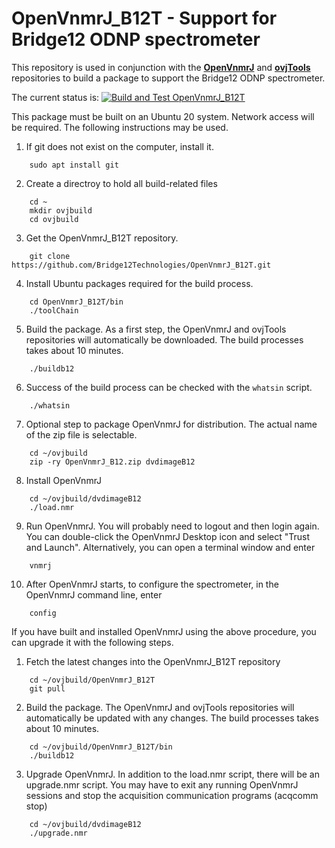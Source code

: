 # OpenVnmrJ_B12T - Support for Bridge12 ODNP spectrometer

This repository is used in conjunction with the [**OpenVnmrJ**](https://github.com/OpenVnmrJ/OpenVnmrJ) and [**ovjTools**](https://github.com/OpenVnmrJ/ovjTools) repositories to build a package to support the Bridge12 ODNP spectrometer.

The current status is: [![Build and Test OpenVnmrJ_B12T](https://github.com/Bridge12Technologies/OpenVnmrJ_B12T/actions/workflows/main.yml/badge.svg)](https://github.com/Bridge12Technologies/OpenVnmrJ_B12T/actions/workflows/main.yml)

This package must be built on an Ubuntu 20 system. Network access will be required. The following instructions may be used.

1. If git does not exist on the computer, install it.
```
    sudo apt install git
```

2. Create a directroy to hold all build-related files
```
    cd ~
    mkdir ovjbuild
    cd ovjbuild
```
3. Get the OpenVnmrJ_B12T repository.
```
    git clone https://github.com/Bridge12Technologies/OpenVnmrJ_B12T.git
```

4. Install Ubuntu packages required for the build process.
```
    cd OpenVnmrJ_B12T/bin
    ./toolChain
```

5. Build the package. As a first step, the OpenVnmrJ and ovjTools repositories will automatically be downloaded. The build processes takes about 10 minutes.
```
    ./buildb12
```
6. Success of the build process can be checked with the ```whatsin``` script.
```
    ./whatsin
```

7. Optional step to package OpenVnmrJ for distribution. The actual name of the zip file is selectable.
```
    cd ~/ovjbuild
    zip -ry OpenVnmrJ_B12.zip dvdimageB12
```

8. Install OpenVnmrJ
```
    cd ~/ovjbuild/dvdimageB12
    ./load.nmr
```

9. Run OpenVnmrJ. You will probably need to logout and then login again. You can double-click the OpenVnmrJ Desktop icon and select "Trust and Launch". Alternatively, you can open a terminal window and enter
```
    vnmrj
```
10. After OpenVnmrJ starts, to configure the spectrometer, in the OpenVnmrJ command line, enter
```
    config
````

If you have built and installed OpenVnmrJ using the above procedure, you can upgrade it with the following steps.

1. Fetch the latest changes into the OpenVnmrJ_B12T repository
```
    cd ~/ovjbuild/OpenVnmrJ_B12T
    git pull
```

2. Build the package. The OpenVnmrJ and ovjTools repositories will automatically be updated with any changes. The build processes takes about 10 minutes.
```
    cd ~/ovjbuild/OpenVnmrJ_B12T/bin
    ./buildb12
```

3. Upgrade OpenVnmrJ. In addition to the load.nmr script, there will be an upgrade.nmr script. You may have to exit any running OpenVnmrJ sessions and stop the acquisition communication programs (acqcomm stop)
```
    cd ~/ovjbuild/dvdimageB12
    ./upgrade.nmr
```

